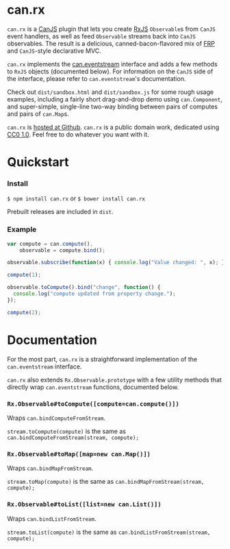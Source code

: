 # can.rx

`can.rx` is a [CanJS](https://github.com/bitovi/canjs) plugin that lets you
create [RxJS](https://github.com/Reactive-Extensions/RxJS) `Observable`s from
`CanJS` event handlers, as well as feed `Observable` streams back into `CanJS`
observables. The result is a delicious, canned-bacon-flavored mix of
[FRP](https://en.wikipedia.org/wiki/Functional_reactive_programming) and
`CanJS`-style declarative MVC.

`can.rx` implements the
[can.eventstream](https://github.com/sykopomp/can.eventstream) interface and
adds a few methods to `RxJS` objects (documented below). For information on the
`CanJS` side of the interface, please refer to `can.eventstream`'s
documentation.

Check out `dist/sandbox.html` and `dist/sandbox.js` for some rough usage
examples, including a fairly short drag-and-drop demo using `can.Component`, and
super-simple, single-line two-way binding between pairs of computes and pairs of
`can.Map`s.

`can.rx` is
[hosted at Github](http://github.com/sykopomp/can.rx). `can.rx` is a
public domain work, dedicated using
[CC0 1.0](https://creativecommons.org/publicdomain/zero/1.0/). Feel free to do
whatever you want with it.

# Quickstart

### Install

`$ npm install can.rx`
or
`$ bower install can.rx`

Prebuilt releases are included in `dist`.

### Example

```javascript
var compute = can.compute(),
    observable = compute.bind();

observable.subscribe(function(x) { console.log("Value changed: ", x); });

compute(1);

observable.toCompute().bind("change", function() {
  console.log("compute updated from property change.");
});

compute(2);

```

# Documentation

For the most part, `can.rx` is a straightforward implementation of the
`can.eventstream` interface.

`can.rx` also extends `Rx.Observable.prototype` with a few utility methods
that directly wrap `can.eventstream` functions, documented below.

### `Rx.Observable#toCompute([compute=can.compute()])`

Wraps `can.bindComputeFromStream`.

`stream.toCompute(compute)` is the same as `can.bindComputeFromStream(stream,
compute);`

### `Rx.Observable#toMap([map=new can.Map()])`

Wraps `can.bindMapFromStream`.

`stream.toMap(compute)` is the same as `can.bindMapFromStream(stream,
compute);`

### `Rx.Observable#toList([list=new can.List()])`

Wraps `can.bindListFromStream`.

`stream.toList(compute)` is the same as `can.bindListFromStream(stream,
compute);`
